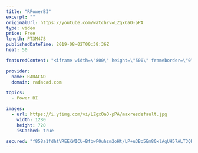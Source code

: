 ```yaml
---
title: "RPowerBI"
excerpt: ""
originalUrl: https://youtube.com/watch?v=LZgxOaO-pPA
type: video
price: Free
length: PT3M47S
publishedDateTime: 2019-08-02T00:38:36Z
heat: 50

featuredContent: "<iframe width=\"800\" height=\"500\" frameborder=\"0\" src=\"https://www.youtube.com/embed/LZgxOaO-pPA\" allow=\"accelerometer; autoplay; encrypted-media; gyroscope; picture-in-picture\" allowfullscreen></iframe>"

provider:
  name: RADACAD
  domain: radacad.com

topics:
  - Power BI

images:
  - url: https://i.ytimg.com/vi/LZgxOaO-pPA/maxresdefault.jpg
    width: 1280
    height: 720
    isCached: true

secured: "f858a1fdhtVREEKWICU+BfbwF0uhzm2oHt/LP+u3Bo5Em80xlAgUH57ALT3QRWl9fPzJ77+1/vAMswR06A5//ndIyvKep4GmN26kbjxB7dmFekWOwElNk+e88WzOpOdAxBUK8Y5az/AQranmUB2YjOd+/u3aeWIhBTtDfRF2UuMo+znESduinbLGZYvI4PvnoMzwb7o/ZeoqfAmdUNRNTAyFZ5KKPZcfxeUjk69gB+s4Eqrt+CLvp/kcsMtP7rUzM/HMVhBjIa/YXj3EIOgZDa1uKMkRJXMrDNcBMXFkbaLBdLY6xSyIOe+1fGgpOHaZ6o5HWrl6ZycF+0rvs7wdjcMCoQhbXWT9FZa2PnoKE3X0pNo/WDUvGBuG4qxmlIMVwYe4B9joyiSftH2qCLNZDa3F6CrFAaN43EB3RPCcEJo=;KdlnEKoqrgCWBqS4OnQgwg=="
---
```


